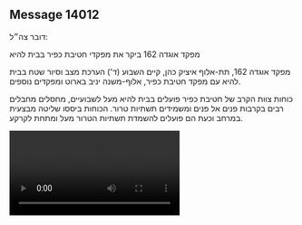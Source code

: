 ## Message 14012

דובר צה״ל: 

מפקד אוגדה 162 ביקר את מפקדי חטיבת כפיר בבית להיא

מפקד אוגדה 162, תת-אלוף איציק כהן, קיים השבוע (ד') הערכת מצב וסיור שטח בבית להיא עם מפקד חטיבת כפיר, אלוף-משנה יניב בארוט ומפקדים נוספים. 

כוחות צוות הקרב של חטיבת כפיר פועלים בבית להיא מעל לשבועיים, מחסלים מחבלים רבים בקרבות פנים אל פנים ומשמידים תשתיות טרור. הכוחות ביססו שליטה מבצעית במרחב וכעת הם פועלים להשמדת תשתיות הטרור מעל ומתחת לקרקע.

![Video](14012/14012_media.mp4)
